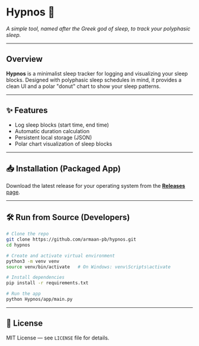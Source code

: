 # Hypnos 🌙

*A simple tool, named after the Greek god of sleep, to track your polyphasic sleep.*

---

## Overview

**Hypnos** is a minimalist sleep tracker for logging and visualizing your sleep blocks.
Designed with polyphasic sleep schedules in mind, it provides a clean UI and a polar "donut" chart to show your sleep patterns.

---

## ✨ Features

* Log sleep blocks (start time, end time)
* Automatic duration calculation
* Persistent local storage (JSON)
* Polar chart visualization of sleep blocks

---

## 📥 Installation (Packaged App)

Download the latest release for your operating system from the
[**Releases** page](https://github.com/armaan-pb/hypnos/releases).

---

## 🛠 Run from Source (Developers)

```bash
# Clone the repo
git clone https://github.com/armaan-pb/hypnos.git
cd hypnos

# Create and activate virtual environment
python3 -m venv venv
source venv/bin/activate   # On Windows: venv\Scripts\activate

# Install dependencies
pip install -r requirements.txt

# Run the app
python Hypnos/app/main.py
```

---

## 📜 License

MIT License — see `LICENSE` file for details.
